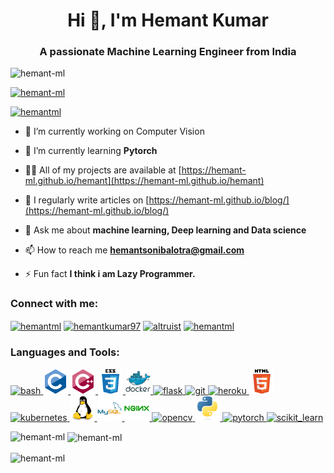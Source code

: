 <h1 align="center">Hi 👋, I'm Hemant Kumar</h1>
<h3 align="center">A passionate Machine Learning Engineer from India</h3>

<p align="left"> <img src="https://komarev.com/ghpvc/?username=hemant-ml&label=Profile%20views&color=0e75b6&style=flat" alt="hemant-ml" /> </p>

<p align="left"> <a href="https://github.com/ryo-ma/github-profile-trophy"><img src="https://github-profile-trophy.vercel.app/?username=hemant-ml" alt="hemant-ml" /></a> </p>

<p align="left"> <a href="https://twitter.com/hemantml" target="blank"><img src="https://img.shields.io/twitter/follow/hemantml?logo=twitter&style=for-the-badge" alt="hemantml" /></a> </p>

- 🔭 I’m currently working on Computer Vision

- 🌱 I’m currently learning **Pytorch**

- 👨‍💻 All of my projects are available at [https://hemant-ml.github.io/hemant](https://hemant-ml.github.io/hemant)

- 📝 I regularly write articles on [https://hemant-ml.github.io/blog/](https://hemant-ml.github.io/blog/)

- 💬 Ask me about **machine learning, Deep learning and Data science**

- 📫 How to reach me **hemantsonibalotra@gmail.com**

- ⚡ Fun fact **I think i am Lazy Programmer.**

<h3 align="left">Connect with me:</h3>
<p align="left">
<a href="https://twitter.com/hemantml" target="blank"><img align="center" src="https://cdn.jsdelivr.net/npm/simple-icons@3.0.1/icons/twitter.svg" alt="hemantml" height="30" width="40" /></a>
<a href="https://linkedin.com/in/hemantkumar97" target="blank"><img align="center" src="https://cdn.jsdelivr.net/npm/simple-icons@3.0.1/icons/linkedin.svg" alt="hemantkumar97" height="30" width="40" /></a>
<a href="https://kaggle.com/altruist" target="blank"><img align="center" src="https://cdn4.iconfinder.com/data/icons/logos-and-brands/512/189_Kaggle_logo_logos-512.png" alt="altruist" height="30" width="40" /></a>
<a href="https://www.hackerrank.com/hemantml" target="blank"><img align="center" src="https://cdn4.iconfinder.com/data/icons/logos-and-brands/512/160_Hackerrank_logo_logos-256.png" alt="hemantml" height="30" width="40" /></a>
</p>

<h3 align="left">Languages and Tools:</h3>
<p align="left"> <a href="https://www.gnu.org/software/bash/" target="_blank"> <img src="https://www.vectorlogo.zone/logos/gnu_bash/gnu_bash-icon.svg" alt="bash" width="40" height="40"/> </a> <a href="https://www.cprogramming.com/" target="_blank"> <img src="https://raw.githubusercontent.com/devicons/devicon/master/icons/c/c-original.svg" alt="c" width="40" height="40"/> </a> <a href="https://www.w3schools.com/cpp/" target="_blank"> <img src="https://raw.githubusercontent.com/devicons/devicon/master/icons/cplusplus/cplusplus-original.svg" alt="cplusplus" width="40" height="40"/> </a> <a href="https://www.w3schools.com/css/" target="_blank"> <img src="https://raw.githubusercontent.com/devicons/devicon/master/icons/css3/css3-original-wordmark.svg" alt="css3" width="40" height="40"/> </a> <a href="https://www.docker.com/" target="_blank"> <img src="https://raw.githubusercontent.com/devicons/devicon/master/icons/docker/docker-original-wordmark.svg" alt="docker" width="40" height="40"/> </a> <a href="https://flask.palletsprojects.com/" target="_blank"> <img src="https://www.vectorlogo.zone/logos/pocoo_flask/pocoo_flask-icon.svg" alt="flask" width="40" height="40"/> </a> <a href="https://git-scm.com/" target="_blank"> <img src="https://www.vectorlogo.zone/logos/git-scm/git-scm-icon.svg" alt="git" width="40" height="40"/> </a> <a href="https://heroku.com" target="_blank"> <img src="https://www.vectorlogo.zone/logos/heroku/heroku-icon.svg" alt="heroku" width="40" height="40"/> </a> <a href="https://www.w3.org/html/" target="_blank"> <img src="https://raw.githubusercontent.com/devicons/devicon/master/icons/html5/html5-original-wordmark.svg" alt="html5" width="40" height="40"/> </a> <a href="https://kubernetes.io" target="_blank"> <img src="https://www.vectorlogo.zone/logos/kubernetes/kubernetes-icon.svg" alt="kubernetes" width="40" height="40"/> </a> <a href="https://www.linux.org/" target="_blank"> <img src="https://raw.githubusercontent.com/devicons/devicon/master/icons/linux/linux-original.svg" alt="linux" width="40" height="40"/> </a> <a href="https://www.mysql.com/" target="_blank"> <img src="https://raw.githubusercontent.com/devicons/devicon/master/icons/mysql/mysql-original-wordmark.svg" alt="mysql" width="40" height="40"/> </a> <a href="https://www.nginx.com" target="_blank"> <img src="https://raw.githubusercontent.com/devicons/devicon/master/icons/nginx/nginx-original.svg" alt="nginx" width="40" height="40"/> </a> <a href="https://opencv.org/" target="_blank"> <img src="https://www.vectorlogo.zone/logos/opencv/opencv-icon.svg" alt="opencv" width="40" height="40"/> </a> <a href="https://www.python.org" target="_blank"> <img src="https://raw.githubusercontent.com/devicons/devicon/master/icons/python/python-original.svg" alt="python" width="40" height="40"/> </a> <a href="https://pytorch.org/" target="_blank"> <img src="https://www.vectorlogo.zone/logos/pytorch/pytorch-icon.svg" alt="pytorch" width="40" height="40"/> </a> <a href="https://scikit-learn.org/" target="_blank"> <img src="https://upload.wikimedia.org/wikipedia/commons/0/05/Scikit_learn_logo_small.svg" alt="scikit_learn" width="40" height="40"/> </a> </p>

<p><img align="left" src="https://github-readme-stats.vercel.app/api/top-langs?username=hemant-ml&show_icons=true&locale=en&layout=compact" alt="hemant-ml" /></p>

<p>&nbsp;<img align="center" src="https://github-readme-stats.vercel.app/api?username=hemant-ml&show_icons=true&locale=en" alt="hemant-ml" /></p>

<p><img align="center" src="https://github-readme-streak-stats.herokuapp.com/?user=hemant-ml&" alt="hemant-ml" /></p>
